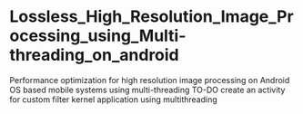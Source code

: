 # Lossless_High_Resolution_Image_Processing_using_Multi-threading_on_android
Performance optimization for high resolution image processing on Android OS based mobile systems using multi-threading
TO-DO
create an activity for custom filter kernel application using multithreading
